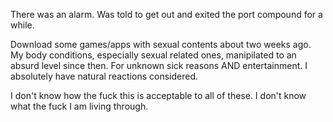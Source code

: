 There was an alarm. Was told to get out and exited the port compound for a while.

Download some games/apps with sexual contents about two weeks ago. My body conditions, especially sexual related ones, manipilated to an absurd level since then. For unknown sick reasons AND entertainment. I absolutely have natural reactions considered.

I don't know how the fuck this is acceptable to all of these. I don't know what the fuck I am living through.
